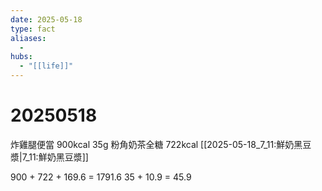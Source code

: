 ```yaml
---
date: 2025-05-18
type: fact
aliases:
  -
hubs:
  - "[[life]]"
---
```


# 20250518

炸雞腿便當 900kcal 35g
粉角奶茶全糖 722kcal
[[2025-05-18_7_11:鮮奶黑豆漿|7_11:鮮奶黑豆漿]]

900 + 722 + 169.6
= 1791.6
35 + 10.9
= 45.9


